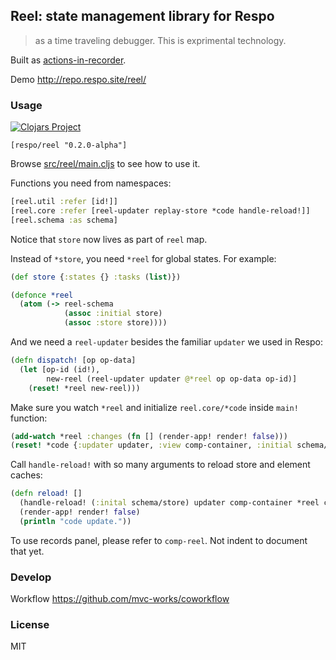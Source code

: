 
Reel: state management library for Respo
----

> as a time traveling debugger. This is exprimental technology.

Built as [actions-in-recorder](https://github.com/mvc-works/actions-in-recorder).

Demo http://repo.respo.site/reel/

### Usage

[![Clojars Project](https://img.shields.io/clojars/v/respo/reel.svg)](https://clojars.org/respo/reel)

```edn
[respo/reel "0.2.0-alpha"]
```

Browse [src/reel/main.cljs](https://github.com/Respo/reel/blob/master/src/reel/main.cljs) to see how to use it.

Functions you need from namespaces:

```clojure
[reel.util :refer [id!]]
[reel.core :refer [reel-updater replay-store *code handle-reload!]]
[reel.schema :as schema]
```

Notice that `store` now lives as part of `reel` map.

Instead of `*store`, you need `*reel` for global states. For example:

```clojure
(def store {:states {} :tasks (list)})

(defonce *reel
  (atom (-> reel-schema
            (assoc :initial store)
            (assoc :store store))))
```

And we need a `reel-updater` besides the familiar `updater` we used in Respo:

```clojure
(defn dispatch! [op op-data]
  (let [op-id (id!),
        new-reel (reel-updater updater @*reel op op-data op-id)]
    (reset! *reel new-reel)))
```

Make sure you watch `*reel` and initialize `reel.core/*code` inside `main!` function:

```clojure
(add-watch *reel :changes (fn [] (render-app! render! false)))
(reset! *code {:updater updater, :view comp-container, :initial schema/store})
```

Call `handle-reload!` with so many arguments to reload store and element caches:

```clojure
(defn reload! []
  (handle-reload! (:inital schema/store) updater comp-container *reel clear-cache!)
  (render-app! render! false)
  (println "code update."))
```

To use records panel, please refer to `comp-reel`. Not indent to document that yet.

### Develop

Workflow https://github.com/mvc-works/coworkflow

### License

MIT
